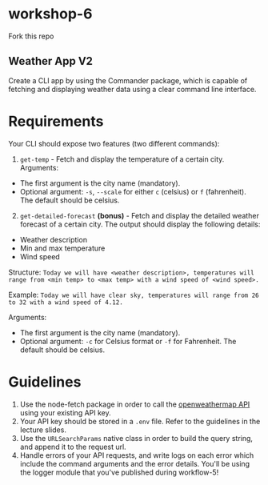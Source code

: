 # workshop-6

Fork this repo

## Weather App V2

Create a CLI app by using the Commander package, which is capable of fetching and displaying weather data using a clear command line interface.

# Requirements

Your CLI should expose two features (two different commands):

1. `get-temp` - Fetch and display the temperature of a certain city.
   Arguments:

- The first argument is the city name (mandatory).
- Optional argument: `-s`, `--scale` for either `c` (celsius) or `f` (fahrenheit). The default should be celsius.

2. `get-detailed-forecast` **(bonus)** - Fetch and display the detailed weather forecast of a certain city.
   The output should display the following details:

- Weather description
- Min and max temperature
- Wind speed

Structure: `Today we will have <weather description>, temperatures will range from <min temp> to <max temp> with a wind speed of <wind speed>.`

Example: `Today we will have clear sky, temperatures will range from 26 to 32 with a wind speed of 4.12.`

Arguments:

- The first argument is the city name (mandatory).
- Optional argument: `-c` for Celsius format or `-f` for Fahrenheit. The default should be celsius.

# Guidelines

1. Use the node-fetch package in order to call the [openweathermap API](https://openweathermap.org/api) using your existing API key.
2. Your API key should be stored in a `.env` file. Refer to the guidelines in the lecture slides.
3. Use the `URLSearchParams` native class in order to build the query string, and append it to the request url.
4. Handle errors of your API requests, and write logs on each error which include the command arguments and the error details. You'll be using the logger module that you've published during workflow-5!
